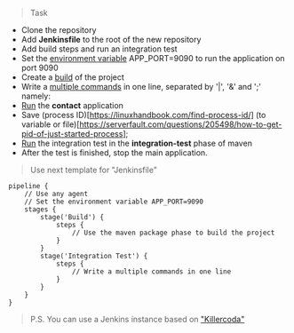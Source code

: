 >Task

- Clone the repository
- Add **Jenkinsfile** to the root of the new repository
- Add build steps and run an integration test
- Set the [environment variable](https://www.jenkins.io/doc/pipeline/tour/environment/) APP_PORT=9090 to run the application on port 9090
- Create a [build](https://www.baeldung.com/maven-skipping-tests) of the project
- Write a [multiple commands](https://www.howtogeek.com/269509/how-to-run-two-or-more-terminal-commands-at-once-in-linux/) in one line, separated by '|', '&' and ';' namely:
- [Run](https://www.baeldung.com/java-run-jar-with-arguments) the **contact** application
- Save (process ID)[https://linuxhandbook.com/find-process-id/] (to variable or file)[https://serverfault.com/questions/205498/how-to-get-pid-of-just-started-process];
- [Run](https://maven.apache.org/guides/introduction/introduction-to-the-lifecycle.html) the integration test in the **integration-test** phase of maven
- After the test is finished, stop the main application.

>Use next template for "Jenkinsfile"

```
pipeline {
    // Use any agent
    // Set the environment variable APP_PORT=9090
    stages {
        stage('Build') {
            steps {
                // Use the maven package phase to build the project
            }
        }
        stage('Integration Test') {
            steps {
                // Write a multiple commands in one line
            }
        }        
    }
}
```

>P.S. You can use a Jenkins instance based on ["Killercoda"](https://killercoda.com/softservedata/scenario/PracticalTask1)
